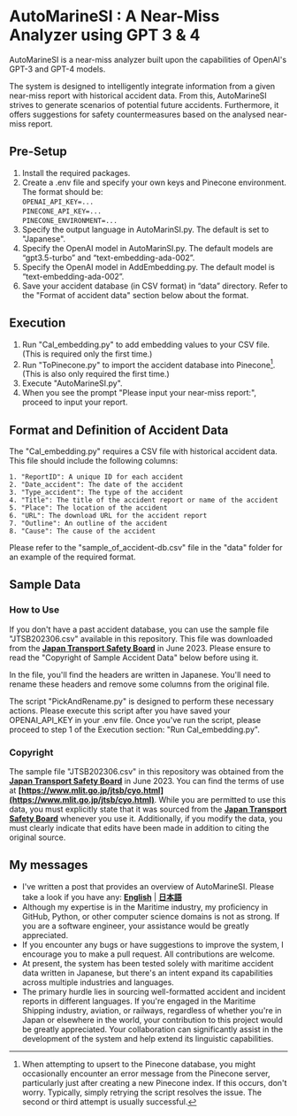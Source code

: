 # **AutoMarineSI** : A Near-Miss Analyzer using GPT 3 & 4

AutoMarineSI is a near-miss analyzer built upon the capabilities of OpenAI's GPT-3 and GPT-4 models.

The system is designed to intelligently integrate information from a given near-miss report with historical accident data. From this, AutoMarineSI strives to generate scenarios of potential future accidents. Furthermore, it offers suggestions for safety countermeasures based on the analysed near-miss report.


## **Pre-Setup**

1. Install the required packages.
2. Create a .env file and specify your own keys and Pinecone environment. The format should be:  
`OPENAI_API_KEY=...`  
`PINECONE_API_KEY=...`  
`PINECONE_ENVIRONMENT=...`  
3. Specify the output language in AutoMarinSI.py. The default is set to "Japanese".
4. Specify the OpenAI model in AutoMarinSI.py. The default models are “gpt3.5-turbo” and “text-embedding-ada-002”.
5. Specify the OpenAI model in AddEmbedding.py. The default model is “text-embedding-ada-002”.
6. Save your accident database (in CSV format) in “data” directory. Refer to the "Format of accident data" section below about the format.


## **Execution**

1. Run "Cal_embedding.py" to add embedding values to your CSV file. (This is required only the first time.)
2. Run "ToPinecone.py" to import the accident database into Pinecone[^1]. (This is also only required the first time.)
3. Execute "AutoMarineSI.py".
4. When you see the prompt "Please input your near-miss report:", proceed to input your report.

[^1]:When attempting to upsert to the Pinecone database, you might occasionally encounter an error message from the Pinecone server, particularly just after creating a new Pinecone index. If this occurs, don't worry. Typically, simply retrying the script resolves the issue. The second or third attempt is usually successful.



## Format and Definition of Accident Data

The "Cal_embedding.py" requires a CSV file with historical accident data. This file should include the following columns:

    1. "ReportID": A unique ID for each accident
    2. "Date_accident": The date of the accident
    3. "Type_accident": The type of the accident
    4. "Title": The title of the accident report or name of the accident
    5. "Place": The location of the accident
    6. "URL": The download URL for the accident report
    7. "Outline": An outline of the accident
    8. "Cause": The cause of the accident

Please refer to the "sample_of_accident-db.csv" file in the "data" folder for an example of the required format.


## Sample Data

### How to Use

If you don't have a past accident database, you can use the sample file "JTSB202306.csv" available in this repository. This file was downloaded from the **[Japan Transport Safety Board](https://www.mlit.go.jp/jtsb/index.html)** in June 2023. Please ensure to read the "Copyright of Sample Accident Data" below before using it.

In the file, you'll find the headers are written in Japanese. You'll need to rename these headers and remove some columns from the original file. 

The script "PickAndRename.py" is designed to perform these necessary actions. Please execute this script after you have saved your OPENAI_API_KEY in your .env file. Once you've run the script, please proceed to step 1 of the Execution section: "Run Cal_embedding.py".


### Copyright

The sample file "JTSB202306.csv" in this repository was obtained from the **[Japan Transport Safety Board](https://www.mlit.go.jp/jtsb/english.html)** in June 2023. You can find the terms of use at **[https://www.mlit.go.jp/jtsb/cyo.html](https://www.mlit.go.jp/jtsb/cyo.html)**. While you are permitted to use this data, you must explicitly state that it was sourced from the **[Japan Transport Safety Board](https://www.mlit.go.jp/jtsb/index.html)** whenever you use it. Additionally, if you modify the data, you must clearly indicate that edits have been made in addition to citing the original source.



## My messages

- I've written a post that provides an overview of AutoMarineSI. Please take a look if you have any: **[English](https://www.fmcho.com/posts/2023-06-25-2)** | **[日本語](https://www.fmcho.com/posts/2023-06-25-1)**
- Although my expertise is in the Maritime industry, my proficiency in GitHub, Python, or other computer science domains is not as strong. If you are a software engineer, your assistance would be greatly appreciated.
- If you encounter any bugs or have suggestions to improve the system, I encourage you to make a pull request. All contributions are welcome.
- At present, the system has been tested solely with maritime accident data written in Japanese, but there's an intent expand its capabilities across multiple industries and languages. 
- The primary hurdle lies in sourcing well-formatted accident and incident reports in different languages. If you're engaged in the Maritime Shipping industry, aviation, or railways, regardless of whether you're in Japan or elsewhere in the world, your contribution to this project would be greatly appreciated. Your collaboration can significantly assist in the development of the system and help extend its linguistic capabilities.
